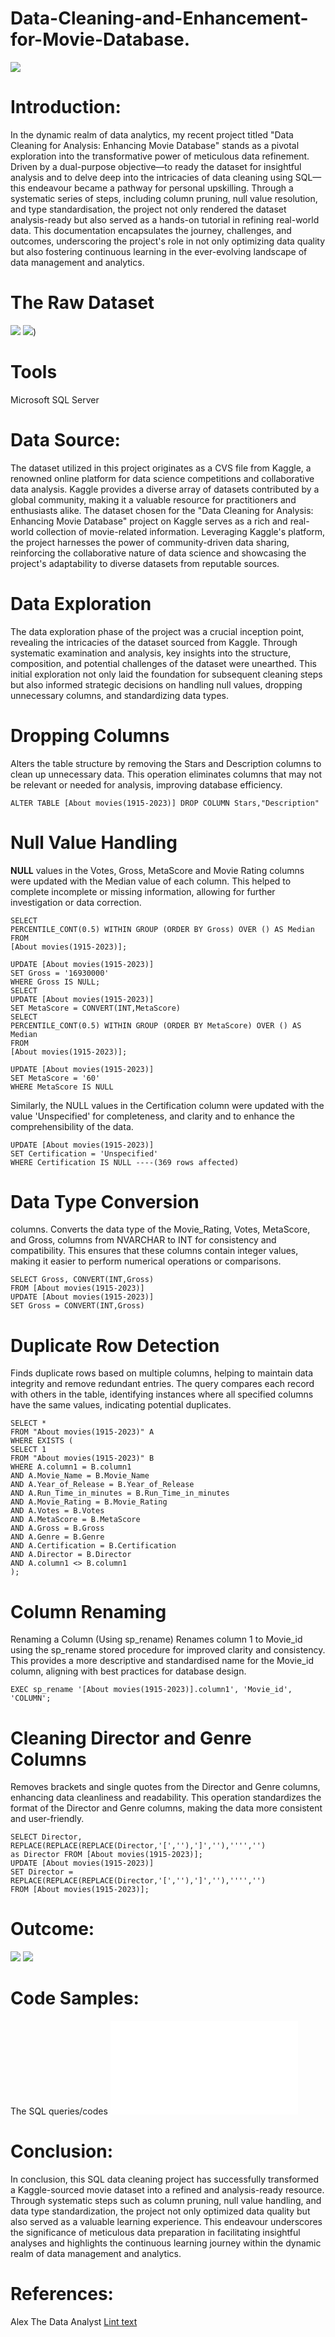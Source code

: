 # Data-Cleaning-and-Enhancement-for-Movie-Database.
![](dc.jpeg)
# Introduction:
In the dynamic realm of data analytics, my recent project titled "Data Cleaning for Analysis: Enhancing Movie Database" stands as a pivotal exploration into the transformative power of meticulous data refinement. Driven by a dual-purpose objective—to ready the dataset for insightful analysis and to delve deep into the intricacies of data cleaning using SQL—this endeavour became a pathway for personal upskilling. Through a systematic series of steps, including column pruning, null value resolution, and type standardisation, the project not only rendered the dataset analysis-ready but also served as a hands-on tutorial in refining real-world data. This documentation encapsulates the journey, challenges, and outcomes, underscoring the project's role in not only optimizing data quality but also fostering continuous learning in the ever-evolving landscape of data management and analytics.
# The Raw Dataset
![](rawnew.png)
![](rawnew2.png))
# Tools
Microsoft SQL Server
 # Data Source:
The dataset utilized in this project originates as a CVS file from Kaggle, a renowned online platform for data science competitions and collaborative data analysis. Kaggle provides a diverse array of datasets contributed by a global community, making it a valuable resource for practitioners and enthusiasts alike. The dataset chosen for the "Data Cleaning for Analysis: Enhancing Movie Database" project on Kaggle serves as a rich and real-world collection of movie-related information. Leveraging Kaggle's platform, the project harnesses the power of community-driven data sharing, reinforcing the collaborative nature of data science and showcasing the project's adaptability to diverse datasets from reputable sources.
# Data Exploration
The data exploration phase of the project was a crucial inception point, revealing the intricacies of the dataset sourced from Kaggle. Through systematic examination and analysis, key insights into the structure, composition, and potential challenges of the dataset were unearthed. This initial exploration not only laid the foundation for subsequent cleaning steps but also informed strategic decisions on handling null values, dropping unnecessary columns, and standardizing data types. 
# Dropping Columns
Alters the table structure by removing the Stars and Description columns to clean up unnecessary data. This operation eliminates columns that may not be relevant or needed for analysis, improving database efficiency.

    ALTER TABLE [About movies(1915-2023)] DROP COLUMN Stars,"Description"

# Null Value Handling           
**NULL** values in the Votes,  Gross, MetaScore and Movie Rating columns were updated with the Median value of each column. This helped to complete incomplete or missing information, allowing for further investigation or data correction.

    SELECT
    PERCENTILE_CONT(0.5) WITHIN GROUP (ORDER BY Gross) OVER () AS Median
    FROM
    [About movies(1915-2023)];

    UPDATE [About movies(1915-2023)]
    SET Gross = '16930000'
    WHERE Gross IS NULL;
    SELECT
    UPDATE [About movies(1915-2023)]
    SET MetaScore = CONVERT(INT,MetaScore) 
    SELECT
    PERCENTILE_CONT(0.5) WITHIN GROUP (ORDER BY MetaScore) OVER () AS Median
    FROM
    [About movies(1915-2023)];

   	UPDATE [About movies(1915-2023)]
    SET MetaScore = '60'
    WHERE MetaScore IS NULL
    
Similarly, the NULL values in the Certification column were updated with the value 'Unspecified' for completeness, and clarity and to enhance the comprehensibility of the data.

    UPDATE [About movies(1915-2023)]
    SET Certification = 'Unspecified'
    WHERE Certification IS NULL ----(369 rows affected)

# Data Type Conversion
columns. Converts the data type of the Movie_Rating, Votes, MetaScore, and Gross, columns from NVARCHAR to INT for consistency and compatibility. This ensures that these columns contain integer values, making it easier to perform numerical operations or comparisons.

    SELECT Gross, CONVERT(INT,Gross) 
    FROM [About movies(1915-2023)] 
    UPDATE [About movies(1915-2023)]
    SET Gross = CONVERT(INT,Gross)
    
# Duplicate Row Detection
 Finds duplicate rows based on multiple columns, helping to maintain data integrity and remove redundant entries. The query compares each record with others in the table, identifying instances where all specified columns have the same values, indicating potential duplicates.

    SELECT *
    FROM "About movies(1915-2023)" A
    WHERE EXISTS (
    SELECT 1
    FROM "About movies(1915-2023)" B
    WHERE A.column1 = B.column1
    AND A.Movie_Name = B.Movie_Name
    AND A.Year_of_Release = B.Year_of_Release
    AND A.Run_Time_in_minutes = B.Run_Time_in_minutes
    AND A.Movie_Rating = B.Movie_Rating
    AND A.Votes = B.Votes
    AND A.MetaScore = B.MetaScore
    AND A.Gross = B.Gross
    AND A.Genre = B.Genre
    AND A.Certification = B.Certification
    AND A.Director = B.Director
    AND A.column1 <> B.column1 
    );

# Column Renaming
Renaming a Column (Using sp_rename) Renames column 1 to Movie_id using the sp_rename stored procedure for improved clarity and consistency. This provides a more descriptive and standardised name for the Movie_id column, aligning with best practices for database design.

    EXEC sp_rename '[About movies(1915-2023)].column1', 'Movie_id', 'COLUMN';

# Cleaning Director and Genre Columns
 Removes brackets and single quotes from the Director and Genre columns, enhancing data cleanliness and readability. This operation standardizes the format of the Director and Genre columns, making the data more consistent and user-friendly.
 
    SELECT Director, REPLACE(REPLACE(REPLACE(Director,'[',''),']',''),'''','') 
    as Director FROM [About movies(1915-2023)];
    UPDATE [About movies(1915-2023)]
    SET Director =  REPLACE(REPLACE(REPLACE(Director,'[',''),']',''),'''','') 
    FROM [About movies(1915-2023)];
    
# Outcome:
![](nresult1.png)
![](nresult2.png)
# Code Samples:
The SQL queries/codes
![here](Codes.sql)
# Conclusion:
In conclusion, this SQL data cleaning project has successfully transformed a Kaggle-sourced movie dataset into a refined and analysis-ready resource. Through systematic steps such as column pruning, null value handling, and data type standardization, the project not only optimized data quality but also served as a valuable learning experience. This endeavour underscores the significance of meticulous data preparation in facilitating insightful analyses and highlights the continuous learning journey within the dynamic realm of data management and analytics.
# References:
Alex The Data Analyst
[Lint text](https://www.youtube.com/watch?v=8rO7ztF4NtU&pp=ygUeRGF0YXNldCBjbGVhbmluZyB3aXRoIHNxbCBBbGV4)



